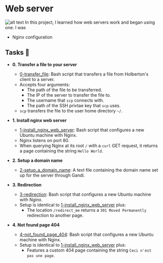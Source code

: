 # Web server
![alt text](https://s3.amazonaws.com/intranet-projects-files/holbertonschool-sysadmin_devops/266/8Gu52Qv.png)
In this project, I learned how web servers work and began using one. I was
- Nginx configuration

## Tasks :page_with_curl:

* **0. Transfer a file to your server**
  * [0-transfer_file](./0-transfer_file): Bash script that transfers a file
  from Holberton's client to a server.
  * Accepts four arguments:
    * The path of the file to be transferred.
    * The IP of the server to transfer the file to.
    * The username that `scp` connects with.
    * The path of the SSH privtae key that `scp` uses.
  * `scp` transfers the file to the user home directory `~/`.

* **1. Install nginx web server**
  * [1-install_nginx_web_server](./1-install_nginx_web_server): Bash script
  that configures a new Ubuntu machine with Nginx.
  * Nginx listens on port 80.
  * When querying Nginx at its root `/` with a `curl` GET request,
  it returns a page containing the string `Hello World`.

* **2. Setup a domain name**
  * [2-setup_a_domain_name](./2-setup_a_domain_name): A text file containing
  the domain name set up for the server through Gandi.

* **3. Redirection**
  * [3-redirection](./3-redirection): Bash script that configures a new Ubuntu
  machine with Nginx.
  * Setup is identical to [1-install_nginx_web_server](./1-install_nginx_web_server)
  plus:
    * The location `/redirect_me` returns a `301 Moved Permanently` redirection
    to another page.

* **4. Not found page 404**
  * [4-not_found_page_404](./4-not_found_page_404): Bash script that configures
  a new Ubuntu machine with Nginx.
  * Setup is identical to [1-install_nginx_web_server](./1-install_nginx_web_server)
  plus:
    * Features a custom 404 page containing the string `Ceci n'est pas une page`.

